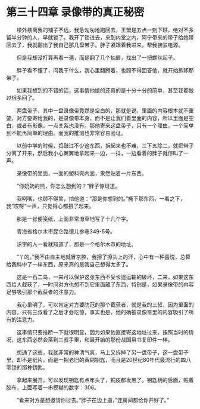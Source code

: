 # 第三十四章 录像带的真正秘密


　　楼外楼离我的铺子不远，我急匆匆地跑回去，王盟是五点一刻下班，绝对不多留半分钟的人，早就锁了。我开了锁进去，来到内堂之内，阿宁带来的带子给她带回去了，我就翻出了我自己那几盘带子。胖子紧跟着我进来，帮我接驳电源。

　　但是我却没打算再看一遍，而是翻了几个抽屉，找出了一把螺丝起子。

　　胖子看不懂了，问我干什么，我心里翻腾着，也顾不得回答他，就开始拆卸那带子。

　　如果我想到的不错的话，这事情他娘的还真的是十分十分的简单，甚至我都做过很多回了。

　　两盘带子，其中一盘录像带竟然是空白的，那就是说，里面的内容根本就不重要，对方要寄给我的，是录像带本身，而不是让我们看里面的内容，所以里面是空白，或者有影像，一点关系也没有。那他寄来这盘带子，只有一个理由，一个简单到不能再简单的理由。而我的推测也非常容易验证。

　　以前中学的时候，捣鼓过不少这东西，拆起来也不难，三下五除二，就把带子分离了开来，然后我小心翼翼地拿起来一边，一抖，一边看着的胖子就惊叫了一声。

　　录像带的里面，一面的塑料壳内面，果然贴着一片东西。

　　”你奶奶的熊，你怎么想到的？”胖子惊讶道。

　　我咧嘴，也顾不得笑，拍他道：“那是你想到的。”撕下那东西，一看之下，我”哎呀”一声，只觉得心都扭了起来。

　　那是一张便笺纸，上面非常潦草地写了十几个字。

　　青海省格尔木市昆仑路德儿参巷349-5号。

　　识字的人一看就知道了，那是一个格尔木市的地址。

　　”丫的。”我不由自主地就冒京腔，我擦了擦头上的汗，心中有一种喜悦，总算给我料中了一样东西，原来真的是我自己想得太多了。

　　这是一石二鸟，一来可以保护这张东西不受长途运输的破坏，二来，如果这东西给人截获了，一时间对方也想不到它里面藏了东西，特别是，如果录像带的内容足够吸引那个截获者的注意力。

　　我心里明了，可以肯定对方要防范的那个截获者，就是我的三叔，因为里面的内容，只有三叔看了之后才会吃惊，事实也是，他的确被录像带里的内容吸引了所有的注意力。

　　这事情只要推断一下就很明显，因为如果他直接寄这地址过来，按照当时的情况，这东西必然会落到三叔手里，和最开始的那份战国帛书复印件一样。

　　想通了这些，我就非常的神清气爽，马上又拆掉了另一盘带子，这一盘带子里，却不是纸片，而是一把老旧的黄铜钥匙，而且是20世纪80年代最流行的四八零锁的那种钥匙。

　　拿起来展开，可以发现钥匙有点年头了，铜皮都发黑了。钥匙柄的后面，贴着胶布，上面写着一串模糊的数字：306。

　　”看来对方是想邀请你过去。”胖子在边上道，”连房间都给你开好了。”

